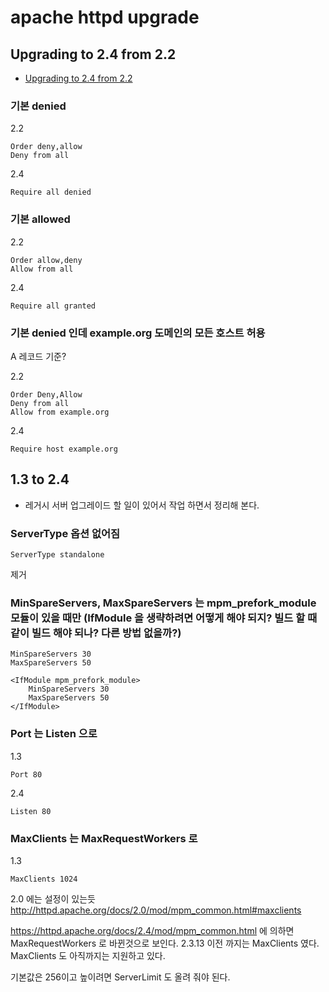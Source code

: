 # apache httpd upgrade

## Upgrading to 2.4 from 2.2
* [Upgrading to 2.4 from 2.2](https://httpd.apache.org/docs/2.4/upgrading.html)

### 기본 denied
2.2
```
Order deny,allow
Deny from all
```

2.4
```
Require all denied
```

### 기본 allowed
2.2
```
Order allow,deny
Allow from all
```

2.4
```
Require all granted
```

### 기본 denied 인데 example.org 도메인의 모든 호스트 허용
A 레코드 기준?

2.2
```
Order Deny,Allow
Deny from all
Allow from example.org
```

2.4
```
Require host example.org
```

## 1.3 to 2.4
* 레거시 서버 업그레이드 할 일이 있어서 작업 하면서 정리해 본다.

### ServerType 옵션 없어짐
```
ServerType standalone
```
제거

### MinSpareServers, MaxSpareServers 는 mpm_prefork_module 모듈이 있을 때만 (IfModule 을 생략하려면 어떻게 해야 되지? 빌드 할 때 같이 빌드 해야 되나? 다른 방법 없을까?)
```
MinSpareServers 30
MaxSpareServers 50

<IfModule mpm_prefork_module>
    MinSpareServers 30
    MaxSpareServers 50
</IfModule>
```

### Port 는 Listen 으로
1.3
```
Port 80
```

2.4
```
Listen 80
```

### MaxClients 는 MaxRequestWorkers 로
1.3
```
MaxClients 1024
```

2.0 에는 설정이 있는듯
http://httpd.apache.org/docs/2.0/mod/mpm_common.html#maxclients

https://httpd.apache.org/docs/2.4/mod/mpm_common.html
에 의하면 MaxRequestWorkers 로 바뀐것으로 보인다. 2.3.13 이전 까지는 MaxClients 였다. MaxClients 도 아직까지는 지원하고 있다.

기본값은 256이고 높이려면 ServerLimit 도 올려 줘야 된다.
